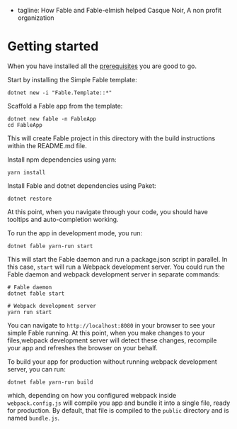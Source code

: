- tagline: How Fable and Fable-elmish helped Casque Noir, A non profit organization

# Getting started

When you have installed all the [prerequisites](prerequisites.html) you are good to go.

Start by installing the Simple Fable template:

```shell
dotnet new -i "Fable.Template::*"
```

Scaffold a Fable app from the template:

```shell
dotnet new fable -n FableApp
cd FableApp
```

This will create Fable project in this directory with the build instructions within the README.md file.

Install npm dependencies using yarn:

```shell
yarn install
```

Install Fable and dotnet dependencies using Paket:

```shell
dotnet restore
```

At this point, when you navigate through your code, you should have tooltips and auto-completion working.

To run the app in development mode, you run:

```shell
dotnet fable yarn-run start
```

This will start the Fable daemon and run a package.json script in parallel. In this case, `start` will run a Webpack development server. You could run the Fable daemon and webpack development server in separate commands:

```shell
# Fable daemon
dotnet fable start

# Webpack development server
yarn run start
```

You can navigate to `http://localhost:8080` in your browser to see your simple Fable running. At this point, when you make changes to your files,webpack development server will detect these changes, recompile your app and refreshes the browser on your behalf.

To build your app for production without running webpack development server, you can run:

```shell
dotnet fable yarn-run build
```

which, depending on how you configured webpack inside `webpack.config.js` will compile you app and bundle it into a single file, ready for production. By default, that file is compiled to the `public` directory and is named `bundle.js`.
